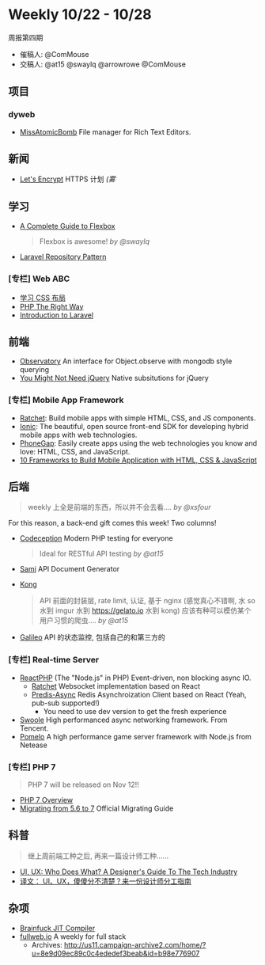 # Weekly 10/22 - 10/28

周报第四期

- 催稿人: @ComMouse
- 交稿人: @at15 @swaylq @arrowrowe @ComMouse

## 项目

### dyweb

- [MissAtomicBomb](https://github.com/at15/MissAtomicBomb) File manager for Rich Text Editors.

## 新闻

- [Let's Encrypt](https://letsencrypt.org/) HTTPS 计划 *(雾*

## 学习

- [A Complete Guide to Flexbox](https://css-tricks.com/snippets/css/a-guide-to-flexbox/)

    > Flexbox is awesome!
    > *by @swaylq*

- [Laravel Repository Pattern](http://vegibit.com/laravel-repository-pattern/)

### [专栏] Web ABC

- [学习 CSS 布局](http://zh.learnlayout.com/)
- [PHP The Right Way](http://www.phptherightway.com/)
- [Introduction to Laravel](http://laravelbook.com/laravel-introduction/)

## 前端

- [Observatory](https://github.com/mikesizz/observatory) An interface for Object.observe with mongodb style querying
- [You Might Not Need jQuery](http://youmightnotneedjquery.com/) Native subsitutions for jQuery

### [专栏] Mobile App Framework

- [Ratchet](http://goratchet.com/): Build mobile apps with simple HTML‚ CSS‚ and JS components.
- [Ionic](http://ionicframework.com/): The beautiful, open source front-end SDK for developing hybrid mobile apps with web technologies.
- [PhoneGap](http://phonegap.com/): Easily create apps using the web technologies you know and love: HTML, CSS, and JavaScript.
- [10 Frameworks to Build Mobile Application with HTML, CSS & JavaScript](http://www.hongkiat.com/blog/mobile-frameworks/)

## 后端

> weekly 上全是前端的东西，所以并不会去看....
> *by @xsfour*

For this reason, a back-end gift comes this week! Two columns!

- [Codeception](https://github.com/Codeception/Codeception) Modern PHP testing for everyone

    >Ideal for RESTful API testing
    >*by @at15*

- [Sami](https://github.com/FriendsOfPHP/Sami) API Document Generator
- [Kong](https://github.com/Mashape/kong/)

    > API 前面的封装层, rate limit, 认证, 基于 nginx (感觉真心不错啊, 水 so 水到 imgur 水到 https://gelato.io 水到 kong) 应该有种可以模仿某个用户习惯的爬虫....
    > *by @at15*

- [Galileo](https://www.apianalytics.com/) API 的状态监控, 包括自己的和第三方的

### [专栏] Real-time Server

- [ReactPHP](http://reactphp.org/) (The "Node.js" in PHP) Event-driven, non blocking async IO.
    - [Ratchet](http://socketo.me/) Websocket implementation based on React
    - [Predis-Async](https://github.com/nrk/predis-async) Redis Asynchroization Client based on React (Yeah, pub-sub supported!)
        - You need to use dev version to get the fresh experience
- [Swoole](http://www.swoole.com/) High performanced async networking framework. From Tencent.
- [Pomelo](http://pomelo.netease.com/) A high performance game server framework with Node.js from Netease

### [专栏] PHP 7

> PHP 7 will be released on Nov 12!!

- [PHP 7 Overview](https://github.com/tpunt/PHP7-Reference)
- [Migrating from 5.6 to 7](http://php.net/manual/zh/migration70.php) Official Migrating Guide

## 科普

> 继上周前端工种之后, 再来一篇设计师工种......

- [UI, UX: Who Does What? A Designer's Guide To The Tech Industry](http://www.fastcodesign.com/3032719/ui-ux-who-does-what-a-designers-guide-to-the-tech-industry#rd?sukey=66d4519b2d3854cdafcd2915e190b65e2b0da63560d8e66b02790c4978f937953cf337d40623c3142f2d57379244fb3a)
- [译文： UI、UX，傻傻分不清楚？来一份设计师分工指南](http://mp.weixin.qq.com/s?__biz=MjM5NTMzNzg3NA==&mid=209995928&idx=1&sn=e43f829c4863bdafb16e0b2dc3f9401f&scene=23&srcid=1012xAdwIg35dDASVaygmGtw#rd)

## 杂项

- [Brainfuck JIT Compiler](https://github.com/nickdesaulniers/bf_interpreter_jit_compiler)
- [fullweb.io](http://fullweb.io/) A weekly for full stack
    - Archives: http://us11.campaign-archive2.com/home/?u=8e9d09ec89c0c4ededef3beab&id=b98e776907
